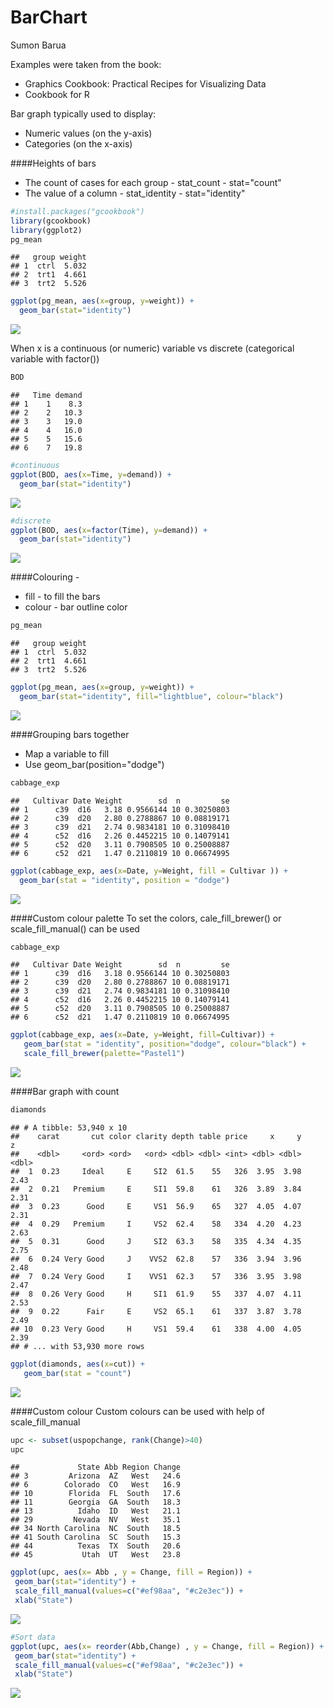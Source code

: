 # BarChart
Sumon Barua  



Examples were taken from the book: 

* Graphics Cookbook: Practical Recipes for Visualizing Data
* Cookbook for R


Bar graph typically used to display:

* Numeric values (on the y-axis)
* Categories (on the x-axis)

####Heights of bars 

* The count of cases for each group - stat_count - stat="count"
* The value of a column - stat_identity - stat="identity"


```r
#install.packages("gcookbook")
library(gcookbook)
library(ggplot2)
pg_mean
```

```
##   group weight
## 1  ctrl  5.032
## 2  trt1  4.661
## 3  trt2  5.526
```

```r
ggplot(pg_mean, aes(x=group, y=weight)) + 
  geom_bar(stat="identity")
```

![](BarChart_files/figure-html/unnamed-chunk-1-1.png)<!-- -->

When x is a continuous (or numeric) variable vs discrete (categorical variable with factor())

```r
BOD
```

```
##   Time demand
## 1    1    8.3
## 2    2   10.3
## 3    3   19.0
## 4    4   16.0
## 5    5   15.6
## 6    7   19.8
```

```r
#continuous
ggplot(BOD, aes(x=Time, y=demand)) + 
  geom_bar(stat="identity")
```

![](BarChart_files/figure-html/unnamed-chunk-2-1.png)<!-- -->

```r
#discrete
ggplot(BOD, aes(x=factor(Time), y=demand)) + 
  geom_bar(stat="identity")
```

![](BarChart_files/figure-html/unnamed-chunk-2-2.png)<!-- -->

####Colouring - 

* fill - to fill the bars
* colour - bar outline color

```r
pg_mean
```

```
##   group weight
## 1  ctrl  5.032
## 2  trt1  4.661
## 3  trt2  5.526
```

```r
ggplot(pg_mean, aes(x=group, y=weight)) +
  geom_bar(stat="identity", fill="lightblue", colour="black")
```

![](BarChart_files/figure-html/unnamed-chunk-3-1.png)<!-- -->

####Grouping bars together

* Map a variable to fill
* Use geom_bar(position="dodge")


```r
cabbage_exp
```

```
##   Cultivar Date Weight        sd  n         se
## 1      c39  d16   3.18 0.9566144 10 0.30250803
## 2      c39  d20   2.80 0.2788867 10 0.08819171
## 3      c39  d21   2.74 0.9834181 10 0.31098410
## 4      c52  d16   2.26 0.4452215 10 0.14079141
## 5      c52  d20   3.11 0.7908505 10 0.25008887
## 6      c52  d21   1.47 0.2110819 10 0.06674995
```

```r
ggplot(cabbage_exp, aes(x=Date, y=Weight, fill = Cultivar )) +
  geom_bar(stat = "identity", position = "dodge")
```

![](BarChart_files/figure-html/unnamed-chunk-4-1.png)<!-- -->

####Custom colour palette
To set the colors, cale_fill_brewer() or scale_fill_manual() can be used

```r
cabbage_exp
```

```
##   Cultivar Date Weight        sd  n         se
## 1      c39  d16   3.18 0.9566144 10 0.30250803
## 2      c39  d20   2.80 0.2788867 10 0.08819171
## 3      c39  d21   2.74 0.9834181 10 0.31098410
## 4      c52  d16   2.26 0.4452215 10 0.14079141
## 5      c52  d20   3.11 0.7908505 10 0.25008887
## 6      c52  d21   1.47 0.2110819 10 0.06674995
```

```r
ggplot(cabbage_exp, aes(x=Date, y=Weight, fill=Cultivar)) +
   geom_bar(stat = "identity", position="dodge", colour="black") +
   scale_fill_brewer(palette="Pastel1")
```

![](BarChart_files/figure-html/unnamed-chunk-5-1.png)<!-- -->


####Bar graph with count

```r
diamonds
```

```
## # A tibble: 53,940 x 10
##    carat       cut color clarity depth table price     x     y     z
##    <dbl>     <ord> <ord>   <ord> <dbl> <dbl> <int> <dbl> <dbl> <dbl>
##  1  0.23     Ideal     E     SI2  61.5    55   326  3.95  3.98  2.43
##  2  0.21   Premium     E     SI1  59.8    61   326  3.89  3.84  2.31
##  3  0.23      Good     E     VS1  56.9    65   327  4.05  4.07  2.31
##  4  0.29   Premium     I     VS2  62.4    58   334  4.20  4.23  2.63
##  5  0.31      Good     J     SI2  63.3    58   335  4.34  4.35  2.75
##  6  0.24 Very Good     J    VVS2  62.8    57   336  3.94  3.96  2.48
##  7  0.24 Very Good     I    VVS1  62.3    57   336  3.95  3.98  2.47
##  8  0.26 Very Good     H     SI1  61.9    55   337  4.07  4.11  2.53
##  9  0.22      Fair     E     VS2  65.1    61   337  3.87  3.78  2.49
## 10  0.23 Very Good     H     VS1  59.4    61   338  4.00  4.05  2.39
## # ... with 53,930 more rows
```

```r
ggplot(diamonds, aes(x=cut)) +
   geom_bar(stat = "count")
```

![](BarChart_files/figure-html/unnamed-chunk-6-1.png)<!-- -->

####Custom colour
Custom colours can be used with help of scale_fill_manual

```r
upc <- subset(uspopchange, rank(Change)>40)
upc
```

```
##             State Abb Region Change
## 3         Arizona  AZ   West   24.6
## 6        Colorado  CO   West   16.9
## 10        Florida  FL  South   17.6
## 11        Georgia  GA  South   18.3
## 13          Idaho  ID   West   21.1
## 29         Nevada  NV   West   35.1
## 34 North Carolina  NC  South   18.5
## 41 South Carolina  SC  South   15.3
## 44          Texas  TX  South   20.6
## 45           Utah  UT   West   23.8
```

```r
ggplot(upc, aes(x= Abb , y = Change, fill = Region)) +
 geom_bar(stat="identity") +
 scale_fill_manual(values=c("#ef98aa", "#c2e3ec")) +
 xlab("State")
```

![](BarChart_files/figure-html/unnamed-chunk-7-1.png)<!-- -->

```r
#Sort data
ggplot(upc, aes(x= reorder(Abb,Change) , y = Change, fill = Region)) +
 geom_bar(stat="identity") +
 scale_fill_manual(values=c("#ef98aa", "#c2e3ec")) +
 xlab("State")
```

![](BarChart_files/figure-html/unnamed-chunk-7-2.png)<!-- -->
